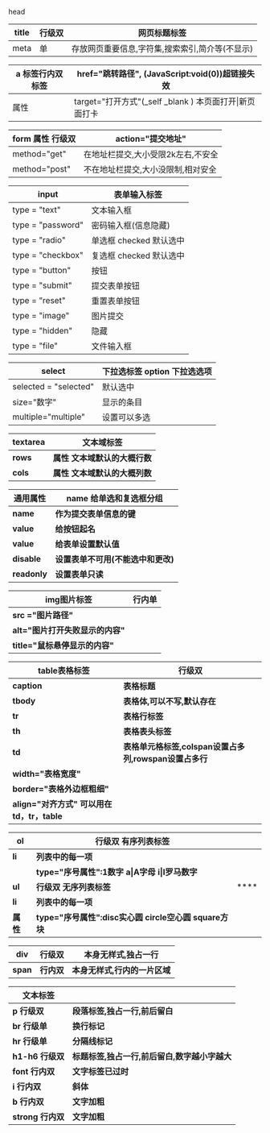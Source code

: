head  

| title | 行级双 | 网页标题标签                                    |
| ----- | ------ | ----------------------------------------------- |
| meta  | 单     | 存放网页重要信息,字符集,搜索索引,简介等(不显示) |

| a 标签行内双标签 | href="跳转路径",  (JavaScript:void(0))超链接失效          |
| ---------------- | --------------------------------------------------------- |
| 属性             | target="打开方式"(_self   _blank ) 本页面打开\|新页面打卡 |

| form 属性 行级双 | action="提交地址"                  |
| ---------------- | ---------------------------------- |
| method="get"     | 在地址栏提交,大小受限2k左右,不安全 |
| method="post"    | 不在地址栏提交,大小没限制,相对安全 |

| **input**         | 表单输入标签            |
| ----------------- | ----------------------- |
| type = "text"     | 文本输入框              |
| type = "password" | 密码输入框(信息隐藏)    |
| type = "radio"    | 单选框 checked 默认选中 |
| type = "checkbox" | 复选框 checked 默认选中 |
| type = "button"   | 按钮                    |
| type = "submit"   | 提交表单按钮            |
| type = "reset"    | 重置表单按钮            |
| type = "image"    | 图片提交                |
| type = "hidden"   | 隐藏                    |
| type = "file"     | 文件输入框              |

| select                | 下拉选标签  option 下拉选选项 |
| --------------------- | ----------------------------- |
| selected = "selected" | 默认选中                      |
| size="数字"           | 显示的条目                    |
| multiple="multiple"   | 设置可以多选                  |

| **textarea** | **文本域标签**                |
| ------------ | ----------------------------- |
| **rows**     | **属性 文本域默认的大概行数** |
| **cols**     | **属性 文本域默认的大概列数** |

| **通用属性** | **name 给单选和复选框分组**        |
| ------------ | ---------------------------------- |
| **name**     | **作为提交表单信息的键**           |
| **value**    | **给按钮起名**                     |
| **value**    | **给表单设置默认值**               |
| **disable**  | **设置表单不可用(不能选中和更改)** |
| **readonly** | **设置表单只读**                   |


| **img图片标签**                  | **行内单** |
| -------------------------------- | ---------- |
| **src ="图片路径"**              |            |
| **alt="图片打开失败显示的内容"** |            |
| **title="鼠标悬停显示的内容"**   |            |

| **table表格标签**                          | **行级双**                                             |
| ------------------------------------------ | ------------------------------------------------------ |
| **caption**                                | **表格标题**                                           |
| **tbody**                                  | **表格体,可以不写,默认存在**                           |
| **tr**                                     | **表格行标签**                                         |
| **th**                                     | **表格表头标签**                                       |
| **td**                                     | **表格单元格标签,colspan设置占多列,rowspan设置占多行** |
| **width="表格宽度"**                       |                                                        |
| **border="表格外边框粗细"**                |                                                        |
| **align="对齐方式" 可以用在td，tr，table** |                                                        |

| **ol**   | **行级双  有序列表标签**                                 |      |
| -------- | -------------------------------------------------------- | ---- |
| **li**   | **列表中的每一项**                                       |      |
|          | **type="序号属性":1数字   a\|A字母 i\|I罗马数字**        |      |
| **ul**   | **行级双 无序列表标签**                                  | **** |
| **li**   | **列表中的每一项**                                       |      |
| **属性** | **type="序号属性":disc实心圆   circle空心圆 square方块** |      |

| **div**  | **行级双** | **本身无样式,独占一行**       |
| -------- | ---------- | ----------------------------- |
| **span** | **行内双** | **本身无样式,行内的一片区域** |

| **文本标签**      |                                               |
| ----------------- | --------------------------------------------- |
| **p 行级双**      | **段落标签,独占一行,前后留白**                |
| **br 行级单**     | **换行标记**                                  |
| **hr 行级单**     | **分隔线标记**                                |
| **h1-h6 行级双**  | **标题标签,独占一行,前后留白,数字越小字越大** |
| **font 行内双**   | **文字标签已过时**                            |
| **i  行内双**     | **斜体**                                      |
| **b 行内双**      | **文字加粗**                                  |
| **strong 行内双** | **文字加粗**                                  |
